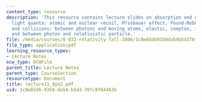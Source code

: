 ```yaml
---
content_type: resource
description: 'This resource contains lecture slides on absorption and emission of
  light quanta: atomic and nuclear recoil, M?ssbauer effect, Pound-Rebka experiment,
  and collisions: between photons and moving atoms, elastic, compton, inverse compton,
  and between photon and relativistic particle.'
file: /media/courses/8-033-relativity-fall-2006/1c8e65d69358da54b5d370fc8f84462b_lecture11_dyn2.pdf
file_type: application/pdf
learning_resource_types:
- Lecture Notes
ocw_type: OCWFile
parent_title: Lecture Notes
parent_type: CourseSection
resourcetype: Document
title: lecture11_dyn2.pdf
uid: 1c8e65d6-9358-da54-b5d3-70fc8f84462b
---
```

